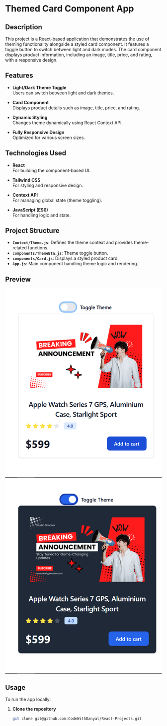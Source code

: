 # Themed Card Component App

## Description

This project is a React-based application that demonstrates the use of theming functionality alongside a styled card component. It features a toggle button to switch between light and dark modes. The card component displays product information, including an image, title, price, and rating, with a responsive design.

## Features

- **Light/Dark Theme Toggle**  
  Users can switch between light and dark themes.
- **Card Component**  
  Displays product details such as image, title, price, and rating.

- **Dynamic Styling**  
  Changes theme dynamically using React Context API.

- **Fully Responsive Design**  
  Optimized for various screen sizes.

## Technologies Used

- **React**  
  For building the component-based UI.

- **Tailwind CSS**  
  For styling and responsive design.

- **Context API**  
  For managing global state (theme toggling).

- **JavaScript (ES6)**  
  For handling logic and state.

## Project Structure

- **`Context/Theme.js`**: Defines the theme context and provides theme-related functions.
- **`components/ThemeBtn.js`**: Theme toggle button.
- **`components/Card.js`**: Displays a styled product card.
- **`App.js`**: Main component handling theme logic and rendering.

## Preview

![Light Mode Preview](<public/Screenshot%20(91).png>)  
![Dark Mode Preview](<public/Screenshot%20(92).png>)

## Usage

To run the app locally:

1. **Clone the repository**
   ```bash
   git clone git@github.com:CodeWithDanyal/React-Projects.git
   ```
